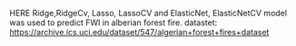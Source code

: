HERE Ridge,RidgeCv, Lasso, LassoCV and ElasticNet, ElasticNetCV model was used to predict FWI in alberian forest fire.
datastet: https://archive.ics.uci.edu/dataset/547/algerian+forest+fires+dataset
